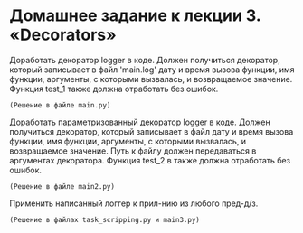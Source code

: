# Домашнее задание к лекции 3. «Decorators»

Доработать декоратор logger в коде. Должен получиться декоратор, который записывает в файл 'main.log' дату и время вызова функции, имя функции, аргументы, с которыми вызвалась, и возвращаемое значение. Функция test_1 также должна отработать без ошибок.

    (Решение в файле main.py)

Доработать параметризованный декоратор logger в коде. Должен получиться декоратор, который записывает в файл дату и время вызова функции, имя функции, аргументы, с которыми вызвалась, и возвращаемое значение. Путь к файлу должен передаваться в аргументах декоратора. Функция test_2 в  также должна отработать без ошибок.
   
    (Решение в файле main2.py)   
   
Применить написанный логгер к прил-нию из любого пред-д/з.

    (Решение в файлах task_scripping.py и main3.py)


